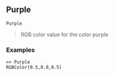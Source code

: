 ## Purple

```
Purple
```

> RGB color value for the color purple

### Examples

```
>> Purple
RGBColor(0.5,0.0,0.5)
```
